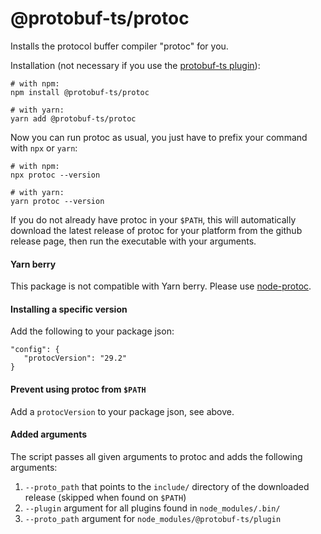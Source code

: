 @protobuf-ts/protoc
===================


Installs the protocol buffer compiler "protoc" for you. 


Installation (not necessary if you use the [protobuf-ts plugin](https://github.com/timostamm/protobuf-ts/tree/master/packages/plugin)):

```shell script
# with npm:
npm install @protobuf-ts/protoc

# with yarn:
yarn add @protobuf-ts/protoc
```

Now you can run protoc as usual, you just have to prefix your command with 
`npx` or `yarn`:

```shell script
# with npm:
npx protoc --version 

# with yarn:
yarn protoc --version 
``` 

If you do not already have protoc in your `$PATH`, this will automatically 
download the latest release of protoc for your platform from the github 
release page, then run the executable with your arguments.   


#### Yarn berry

This package is not compatible with Yarn berry. Please use 
[node-protoc](https://www.npmjs.com/package/node-protoc).


#### Installing a specific version

Add the following to your package json:

```
"config": {
   "protocVersion": "29.2"
}
``` 

#### Prevent using protoc from `$PATH`

Add a `protocVersion` to your package json, see above.


#### Added arguments

The script passes all given arguments to protoc and adds the 
following arguments:  

1. `--proto_path` that points to the `include/` directory of the 
   downloaded release (skipped when found on `$PATH`)
2. `--plugin` argument for all plugins found in `node_modules/.bin/`
3. `--proto_path` argument for `node_modules/@protobuf-ts/plugin` 

